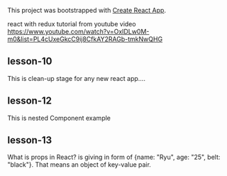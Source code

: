 This project was bootstrapped with [Create React App](https://github.com/facebook/create-react-app).

react with redux tutorial from youtube video
https://www.youtube.com/watch?v=OxIDLw0M-m0&list=PL4cUxeGkcC9ij8CfkAY2RAGb-tmkNwQHG

## lesson-10
This is clean-up stage for any new react app....

## lesson-12
This is nested Component example

## lesson-13
What is props in React?
<Ninjas name="Ryu" age="25" belt="black"/> is giving in form of {name: "Ryu", age: "25", belt: "black"}.
That means an object of key-value pair.
